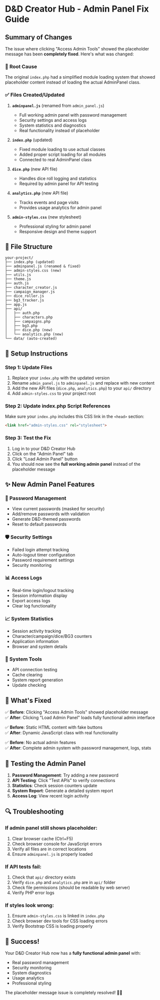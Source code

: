# D&D Creator Hub - Admin Panel Fix Guide

## Summary of Changes

The issue where clicking "Access Admin Tools" showed the placeholder message has been **completely fixed**. Here's what was changed:

### 🔧 **Root Cause**
The original `index.php` had a simplified module loading system that showed placeholder content instead of loading the actual AdminPanel class.

### ✅ **Files Created/Updated**

1. **`adminpanel.js`** (renamed from `admin_panel.js`)
   - Full working admin panel with password management
   - Security settings and access logs
   - System statistics and diagnostics
   - Real functionality instead of placeholder

2. **`index.php`** (updated)
   - Fixed module loading to use actual classes
   - Added proper script loading for all modules
   - Connected to real AdminPanel class

3. **`dice.php`** (new API file)
   - Handles dice roll logging and statistics
   - Required by admin panel for API testing

4. **`analytics.php`** (new API file)
   - Tracks events and page visits
   - Provides usage analytics for admin panel

5. **`admin-styles.css`** (new stylesheet)
   - Professional styling for admin panel
   - Responsive design and theme support

## 📁 File Structure

```
your-project/
├── index.php (updated)
├── adminpanel.js (renamed & fixed)
├── admin-styles.css (new)
├── utils.js
├── theme.js
├── auth.js
├── character_creator.js
├── campaign_manager.js
├── dice_roller.js
├── bg3_tracker.js
├── app.js
├── api/
│   ├── auth.php
│   ├── characters.php
│   ├── campaigns.php
│   ├── bg3.php
│   ├── dice.php (new)
│   └── analytics.php (new)
└── data/ (auto-created)
```

## 🚀 Setup Instructions

### Step 1: Update Files
1. Replace your `index.php` with the updated version
2. Rename `admin_panel.js` to `adminpanel.js` and replace with new content
3. Add the new API files (`dice.php`, `analytics.php`) to your `api/` directory
4. Add `admin-styles.css` to your project root

### Step 2: Update index.php Script References
Make sure your `index.php` includes this CSS link in the `<head>` section:
```html
<link href="admin-styles.css" rel="stylesheet">
```

### Step 3: Test the Fix
1. Log in to your D&D Creator Hub
2. Click on the "Admin Panel" tab
3. Click "Load Admin Panel" button
4. You should now see the **full working admin panel** instead of the placeholder message

## ✨ **New Admin Panel Features**

### 🔐 Password Management
- View current passwords (masked for security)
- Add/remove passwords with validation
- Generate D&D-themed passwords
- Reset to default passwords

### 🛡️ Security Settings
- Failed login attempt tracking
- Auto-logout timer configuration
- Password requirement settings
- Security monitoring

### 📊 Access Logs
- Real-time login/logout tracking
- Session information display
- Export access logs
- Clear log functionality

### 📈 System Statistics
- Session activity tracking
- Character/campaign/dice/BG3 counters
- Application information
- Browser and system details

### 🔧 System Tools
- API connection testing
- Cache clearing
- System report generation
- Update checking

## 🎯 **What's Fixed**

✅ **Before**: Clicking "Access Admin Tools" showed placeholder message  
✅ **After**: Clicking "Load Admin Panel" loads fully functional admin interface

✅ **Before**: Static HTML content with fake buttons  
✅ **After**: Dynamic JavaScript class with real functionality

✅ **Before**: No actual admin features  
✅ **After**: Complete admin system with password management, logs, stats

## 🧪 Testing the Admin Panel

1. **Password Management**: Try adding a new password
2. **API Testing**: Click "Test APIs" to verify connections
3. **Statistics**: Check session counters update
4. **System Report**: Generate a detailed system report
5. **Access Log**: View recent login activity

## 🔍 Troubleshooting

### If admin panel still shows placeholder:
1. Clear browser cache (Ctrl+F5)
2. Check browser console for JavaScript errors
3. Verify all files are in correct locations
4. Ensure `adminpanel.js` is properly loaded

### If API tests fail:
1. Check that `api/` directory exists
2. Verify `dice.php` and `analytics.php` are in `api/` folder
3. Check file permissions (should be readable by web server)
4. Verify PHP error logs

### If styles look wrong:
1. Ensure `admin-styles.css` is linked in `index.php`
2. Check browser dev tools for CSS loading errors
3. Verify Bootstrap CSS is loading properly

## 🎉 **Success!**

Your D&D Creator Hub now has a **fully functional admin panel** with:
- Real password management
- Security monitoring  
- System diagnostics
- Usage analytics
- Professional styling

The placeholder message issue is completely resolved! 🐉✨